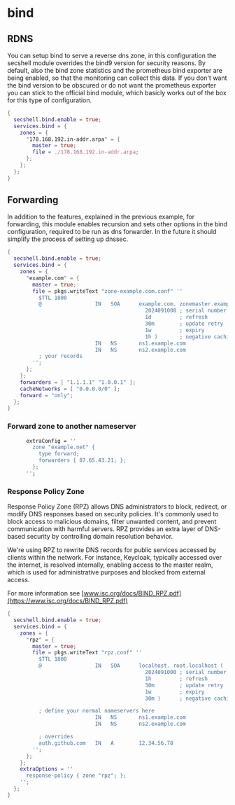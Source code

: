 # bind

## RDNS
You can setup bind to serve a reverse dns zone, in this configuration the secshell module 
overrides the bind9 version for security reasons. By default, also the bind zone statistics 
and the prometheus bind exporter are being enabled, so that the monitoring can collect this
data. If you don't want the bind version to be obscured or do not want the prometheus exporter
you can stick to the official bind module, which basicly works out of the box for this type of
configuration.
```nix
{
  secshell.bind.enable = true;
  services.bind = {
    zones = {
      "178.168.192.in-addr.arpa" = {
        master = true;
        file = ./178.168.192.in-addr.arpa;
      };
    };
  };
}
```

## Forwarding
In addition to the features, explained in the previous example, for forwarding, this module
enables recursion and sets other options in the bind configuration, required to be run as
dns forwarder. In the future it should simplify the process of setting up dnssec.
```nix
{
  secshell.bind.enable = true;
  services.bind = {
    zones = {
      "example.com" = {
        master = true;
        file = pkgs.writeText "zone-example.com.conf" ''
          $TTL 1800
          @                 IN   SOA      example.com. zonemaster.example.com (
                                            2024091000 ; serial number
                                            1d         ; refresh
                                            30m        ; update retry
                                            1w         ; expiry
                                            1h )       ; negative caching
                            IN   NS       ns1.example.com
                            IN   NS       ns2.example.com
          ; your records
        '';
      };
    };
    forwarders = [ "1.1.1.1" "1.0.0.1" ];
    cacheNetworks = [ "0.0.0.0/0" ];
    forward = "only";
  };
}
```

### Forward zone to another nameserver
```nix
      extraConfig = ''
        zone "example.net" {
          type forward;
          forwarders { 87.65.43.21; };
        };
      '';
```

### Response Policy Zone
Response Policy Zone (RPZ) allows DNS administrators to block, redirect, or modify DNS responses
based on security policies. It's commonly used to block access to malicious domains, filter unwanted
content, and prevent communication with harmful servers. RPZ provides an extra layer of DNS-based
security by controlling domain resolution behavior.

We're using RPZ to rewrite DNS records for public services accessed by clients within the network.
For instance, Keycloak, typically accessed over the internet, is resolved internally, enabling access
to the master realm, which is used for administrative purposes and blocked from external access.

For more information see [www.isc.org/docs/BIND_RPZ.pdf](https://www.isc.org/docs/BIND_RPZ.pdf)
```nix
{
  secshell.bind.enable = true;
  services.bind = {
    zones = {
      "rpz" = {
        master = true;
        file = pkgs.writeText "rpz.conf" ''
          $TTL 1800
          @                 IN   SOA      localhost. root.localhost (
                                            2024091000 ; serial number
                                            1h         ; refresh
                                            30m        ; update retry
                                            1w         ; expiry
                                            30m )      ; negative caching

          ; define your normal nameservers here
                            IN   NS       ns1.example.com
                            IN   NS       ns2.example.com

          ; overrides
          auth.github.com   IN   A        12.34.56.78
        '';
      };
    };
    extraOptions = ''
      response-policy { zone "rpz"; };
    '';
  };
}
```
